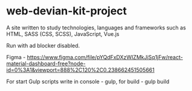 # web-devian-kit-project
A site written to study technologies, languages ​​and frameworks such as HTML, SASS (CSS, SCSS), JavaScript, Vue.js 

Run with ad blocker disabled.

Figma - https://www.figma.com/file/pYQdFxDXzWIZMkJiSq1jFw/react-material-dashboard-free?node-id=0%3A1&viewport=888%2C120%2C0.238662451505661

For start Gulp scripts write in console - gulp, for build - gulp build
